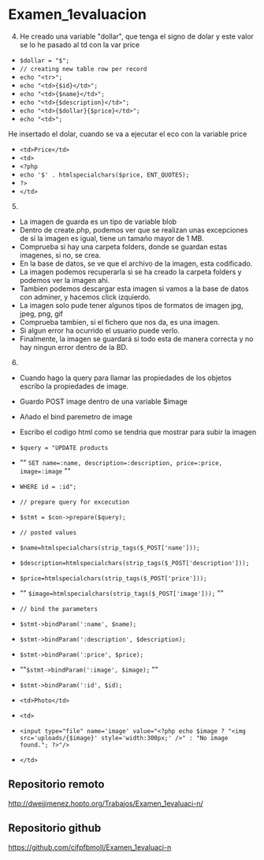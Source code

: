 # Examen_1evaluacion

4. He creado una variable "dollar", que tenga el signo de dolar y este valor se lo he pasado al td con la var price

- `$dollar = "$";`
- `// creating new table row per record`
- `echo "<tr>";`
- `echo "<td>{$id}</td>";`
- `echo "<td>{$name}</td>";`
- `echo "<td>{$description}</td>";`
- `echo "<td>{$dollar}{$price}</td>";`
- `echo "<td>";`

He insertado el dolar, cuando se va a ejecutar el eco con la variable price

- `<td>Price</td>`
- `<td>`
- `<?php`
- `echo '$' . htmlspecialchars($price, ENT_QUOTES);`
- `?>`
- `</td>`

5)

- La imagen de guarda es un tipo de variable blob
- Dentro de create.php, podemos ver que se realizan unas excepciones de si la imagen es igual, tiene un tamaño mayor de 1 MB.
- Comprueba si hay una carpeta folders, donde se guardan estas imagenes, si no, se crea.
- En la base de datos, se ve que el archivo de la imagen, esta codificado.
- La imagen podemos recuperarla si se ha creado la carpeta folders y podemos ver la imagen ahi.
- Tambien podemos descargar esta imagen si vamos a la base de datos con adminer, y hacemos click izquierdo.
- La imagen solo pude tener algunos tipos de formatos de imagen jpg, jpeg, png, gif
- Comprueba tambien, si el fichero que nos da, es una imagen.
- Si algun error ha ocurrido el usuario puede verlo.
- Finalmente, la imagen se guardará si todo esta de manera correcta y no hay ningun error dentro de la BD.

6.

- Cuando hago la query para llamar las propiedades de los objetos escribo la propiedades de image.
- Guardo POST image dentro de una variable \$image
- Añado el bind paremetro de image
- Escribo el codigo html como se tendria que mostrar para subir la imagen

- `$query = "UPDATE products`
- "" `SET name=:name, description=:description, price=:price, image=:image` ""
- `WHERE id = :id";`
- `// prepare query for excecution`
- `$stmt = $con->prepare($query);`
- `// posted values`
- `$name=htmlspecialchars(strip_tags($_POST['name']));`
- `$description=htmlspecialchars(strip_tags($_POST['description']));` 
- `$price=htmlspecialchars(strip_tags($_POST['price']));`
- "" `$image=htmlspecialchars(strip_tags($_POST['image']));` ""

- `// bind the parameters`
- `$stmt->bindParam(':name', $name);`
- `$stmt->bindParam(':description', $description);`
- `$stmt->bindParam(':price', $price);`
- ""`$stmt->bindParam(':image', $image);` ""
- `$stmt->bindParam(':id', $id);`

- `<td>Photo</td>`
- `<td>`
- `<input type="file" name='image' value="<?php echo $image ? "<img src='uploads/{$image}' style='width:300px;' />" : "No image found."; ?>"/>`
- `</td>`

## Repositorio remoto

http://dwejjimenez.hopto.org/Trabajos/Examen_1evaluaci-n/

## Repositorio github

https://github.com/cifpfbmoll/Examen_1evaluaci-n
